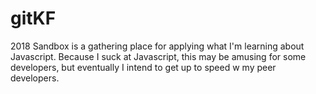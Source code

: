 # gitKF
2018 Sandbox is a gathering place for applying what I'm learning about Javascript. Because I suck at Javascript, this
may be amusing for some developers, but eventually I intend to get up to speed w my peer developers.
